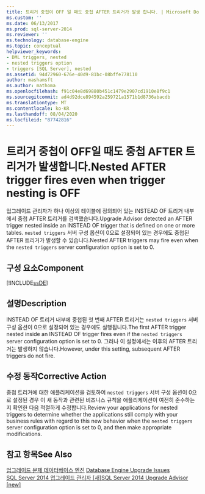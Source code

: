 ```yaml
---
title: 트리거 중첩이 OFF 일 때도 중첩 AFTER 트리거가 발생 합니다. | Microsoft Docs
ms.custom: ''
ms.date: 06/13/2017
ms.prod: sql-server-2014
ms.reviewer: ''
ms.technology: database-engine
ms.topic: conceptual
helpviewer_keywords:
- DML triggers, nested
- nested triggers option
- triggers [SQL Server], nested
ms.assetid: 94d72960-676e-40d9-81bc-08bffe778110
author: mashamsft
ms.author: mathoma
ms.openlocfilehash: f91c04e8d69880b451c1479e2907cd1910e8f9c1
ms.sourcegitcommit: ad4d92dce894592a259721a1571b1d8736abacdb
ms.translationtype: MT
ms.contentlocale: ko-KR
ms.lasthandoff: 08/04/2020
ms.locfileid: "87742816"
---
```

# <a name="nested-after-trigger-fires-even-when-trigger-nesting-is-off"></a><span data-ttu-id="fd585-102">트리거 중첩이 OFF일 때도 중첩 AFTER 트리거가 발생합니다.</span><span class="sxs-lookup"><span data-stu-id="fd585-102">Nested AFTER trigger fires even when trigger nesting is OFF</span></span>
  <span data-ttu-id="fd585-103">업그레이드 관리자가 하나 이상의 테이블에 정의되어 있는 INSTEAD OF 트리거 내부에서 중첩 AFTER 트리거를 검색했습니다.</span><span class="sxs-lookup"><span data-stu-id="fd585-103">Upgrade Advisor detected an AFTER trigger nested inside an INSTEAD OF trigger that is defined on one or more tables.</span></span> <span data-ttu-id="fd585-104">`nested triggers` 서버 구성 옵션이 0으로 설정되어 있는 경우에도 중첩된 AFTER 트리거가 발생할 수 있습니다.</span><span class="sxs-lookup"><span data-stu-id="fd585-104">Nested AFTER triggers may fire even when the `nested triggers` server configuration option is set to 0.</span></span>  
  
## <a name="component"></a><span data-ttu-id="fd585-105">구성 요소</span><span class="sxs-lookup"><span data-stu-id="fd585-105">Component</span></span>  
 [!INCLUDE[ssDE](../../includes/ssde-md.md)]  
  
## <a name="description"></a><span data-ttu-id="fd585-106">설명</span><span class="sxs-lookup"><span data-stu-id="fd585-106">Description</span></span>  
 <span data-ttu-id="fd585-107">INSTEAD OF 트리거 내부에 중첩된 첫 번째 AFTER 트리거는 `nested triggers` 서버 구성 옵션이 0으로 설정되어 있는 경우에도 실행됩니다.</span><span class="sxs-lookup"><span data-stu-id="fd585-107">The first AFTER trigger nested inside an INSTEAD OF trigger fires even if the `nested triggers` server configuration option is set to 0.</span></span> <span data-ttu-id="fd585-108">그러나 이 설정에서는 이후의 AFTER 트리거는 발생하지 않습니다.</span><span class="sxs-lookup"><span data-stu-id="fd585-108">However, under this setting, subsequent AFTER triggers do not fire.</span></span>  
  
## <a name="corrective-action"></a><span data-ttu-id="fd585-109">수정 동작</span><span class="sxs-lookup"><span data-stu-id="fd585-109">Corrective Action</span></span>  
 <span data-ttu-id="fd585-110">중첩 트리거에 대한 애플리케이션을 검토하여 `nested triggers` 서버 구성 옵션이 0으로 설정된 경우 이 새 동작과 관련된 비즈니스 규칙을 애플리케이션이 여전히 준수하는지 확인한 다음 적절하게 수정합니다.</span><span class="sxs-lookup"><span data-stu-id="fd585-110">Review your applications for nested triggers to determine whether the applications still comply with your business rules with regard to this new behavior when the `nested triggers` server configuration option is set to 0, and then make appropriate modifications.</span></span>  
  
## <a name="see-also"></a><span data-ttu-id="fd585-111">참고 항목</span><span class="sxs-lookup"><span data-stu-id="fd585-111">See Also</span></span>  
 <span data-ttu-id="fd585-112">[업그레이드 문제 데이터베이스 엔진](../../../2014/sql-server/install/database-engine-upgrade-issues.md) </span><span class="sxs-lookup"><span data-stu-id="fd585-112">[Database Engine Upgrade Issues](../../../2014/sql-server/install/database-engine-upgrade-issues.md) </span></span>  
 [<span data-ttu-id="fd585-113">SQL Server 2014 업그레이드 관리자 &#91;새&#93;</span><span class="sxs-lookup"><span data-stu-id="fd585-113">SQL Server 2014 Upgrade Advisor &#91;new&#93;</span></span>](sql-server-2014-upgrade-advisor.md)  
  
  
